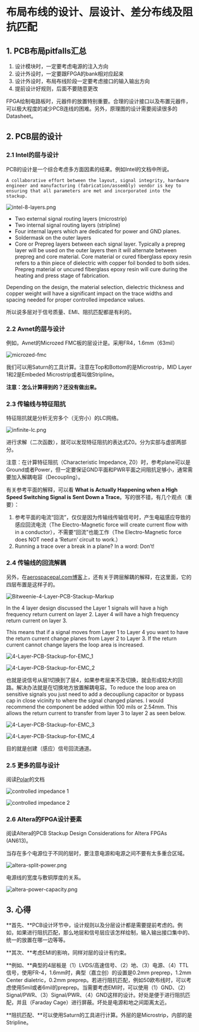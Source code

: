 # 布局布线的设计、层设计、差分布线及阻抗匹配

## 1. PCB布局pitfalls汇总

  1. 设计模块时，一定要考虑电源的注入方向
  2. 设计外设时，一定要跟FPGA的bank相对应起来
  3. 设计外设时，布局布线阶段一定要考虑接口的输入输出方向
  4. 提前设计好规则，后面不要随意更改

FPGA绘制电路板时，元器件的放置特别重要。合理的设计接口以及布置元器件，可以极大程度的减少PCB连线的困难。另外，原理图的设计需要阅读很多的Datasheet。

## 2. PCB层的设计

### 2.1 Intel的层与设计

PCB的设计是一个综合考虑多方面因素的结果。例如Intel的文档中所说。

```note
A collaborative effort between the layout, signal integrity, hardware
engineer and manufacturing (fabrication/assembly) vendor is key to
ensuring that all parameters are met and incorporated into the stackup.
```

![intel-8-layers.png](./figs/intel-8-layers.png)

  - Two external signal routing layers (microstrip)
  - Two internal signal routing layers (stripline)
  - Four internal layers which are dedicated for power and GND planes.
  - Soldermask on the outer layers
  - Core or Prepreg layers between each signal layer. Typically a prepreg layer will be used on the outer layers then it will alternate between prepreg and core material. Core material or cured fiberglass epoxy resin refers to a thin piece of dielectric with copper foil bonded to both sides. Prepreg material or uncured fiberglass epoxy resin will cure during the heating and press stage of fabrication.

Depending on the design, the material selection, dielectric thickness and copper weight will have a significant impact on the trace widths and spacing needed for proper controlled impedance values.

所以说多层对于信号质量、EMI、阻抗匹配都是有利的。

### 2.2 Avnet的层与设计

例如，Avnet的Microzed FMC板的层设计是。采用FR4，1.6mm（63mil）

![microzed-fmc](./figs/microzed-fmc.png)

我们可以用Saturn的工具计算。注意在Top和Bottom的是Microstrip，MID Layer 1和2是Embeded Microstrip或者叫做Stripline。

**注意：怎么计算得到的？还没有做出来。**

### 2.3 传输线与特征阻抗

特征阻抗就是分析无穷多个（无穷小）的LC网络。

![infinite-lc.png](./figs/infinite-lc.png)

进行求解（二次函数），就可以发现特征阻抗的表达式Z0。分为实部与虚部两部分。

注意：在计算特征阻抗（Characteristic Impedance, Z0）时，参考plane可以是Ground或者Power，但一定要保证GND平面和PWR平面之间阻抗足够小，通常需要加入解耦电容（Decoupling）。

有关参考平面的解释，可以看 **What is Actually Happening when a High Speed Switching Signal is Sent Down a Trace**。写的很不错，有几个观点（重要）：

  1. 参考平面的电流“回流”，仅仅是因为传输线传输信号时，产生电磁感应导致的感应回流电流（The Electro-Magnetic force will create current flow with in a conductor），不需要“回流”也能工作（The Electro-Magnetic force does NOT need a ‘Return’ circuit to work.）
  2. Running a trace over a break in a plane? In a word: Don’t!

### 2.4 传输线的回流解耦

另外，在[aerospacepal.com博客](http://www.aerospacepal.com/4-layer-pcb-stackup-emc/)上，还有关于跨层解耦的解释，在这里面，它的四层布置是这样子的。

![Bitweenie-4-Layer-PCB-Stackup-Markup](./figs/Bitweenie-4-Layer-PCB-Stackup-Markup.png)

In the 4 layer design discussed the Layer 1 signals will have a high frequency return current on layer 2. Layer 4 will have a high frequency return current on layer 3.

This means that if a signal moves from Layer 1 to Layer 4 you want to have the return current change planes from Layer 2 to Layer 3. If the return current cannot change layers the loop area is increased.

![4-Layer-PCB-Stackup-for-EMC_1](./figs/4-Layer-PCB-Stackup-for-EMC_1.png)

![4-Layer-PCB-Stackup-for-EMC_2](./figs/4-Layer-PCB-Stackup-for-EMC_2.png)

也就是说信号从层1切换到了层4，如果参考层来不及切换，就会形成较大的回路。解决办法就是在切换地方放置解耦电容。To reduce the loop area on sensitive signals you just need to add a decoupliung capacitor or bypass cap in close vicinity to where the signal changed planes. I would recommend the component be added within 100 mils or 2.54mm. This allows the return current to transfer from layer 3 to layer 2 as seen below.

![4-Layer-PCB-Stackup-for-EMC_3](./figs/4-Layer-PCB-Stackup-for-EMC_3.png)

![4-Layer-PCB-Stackup-for-EMC_4](./figs/4-Layer-PCB-Stackup-for-EMC_4.png)

目的就是创建（感应）信号回流通道。

### 2.5 更多的层与设计

阅读[Polar](polarinstruments.com)的文档

![controlled impedance 1](./figs/controlled_impedance_1.png)

![controlled impedance 2](./figs/controlled_impedance_2.png)

### 2.6 Altera的FPGA设计要素

阅读Altera的PCB Stackup Design Considerations for Altera FPGAs (AN613)。

当存在多个电源位于不同的层时，要注意电源和电源之间不要有太多重合区域。

![altera-split-power.png](./figs/altera-split-power.png)

电源线的宽度与敷铜厚度的关系。

![altera-power-capacity.png](./figs/altera-power-capacity.png)

## 3. 心得

**首先、**PCB设计环节中，设计规则以及分层设计都是需要提前考虑的。例如，如果进行阻抗匹配，那么地层和信号层应该怎样绘制，输入输出接口集中的、统一的放置在哪一边等等。

**其次、**考虑EMI的影响，同样对层的设计有约束。

**例如、**典型的4层板是（1）LVDS/高速信号、（2）地、（3）电源、（4）TTL信号，使用FR-4，1.6mm时，典型（嘉立创）的设置是0.2mm preprep，1.2mm Center dialetric，0.2mm preprep。若进行阻抗匹配，例如50欧布线时，可以考虑使用5mil或者6mil的preprep。当需要考虑EMI时，可以使用（1）GND、（2）Signal/PWR、（3）Signal/PWR、（4）GND这样的设计。好处是便于进行阻抗匹配，并且（Faraday Cage）进行屏蔽。坏处是电源和地之间距离太近。

**阻抗匹配、**可以使用Saturn的工具进行计算。外层的是Microstrip，内部的是Stripline。

